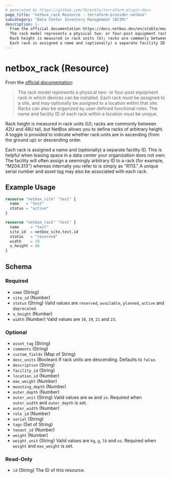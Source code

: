 ```yaml
---
# generated by https://github.com/fbreckle/terraform-plugin-docs
page_title: "netbox_rack Resource - terraform-provider-netbox"
subcategory: "Data Center Inventory Management (DCIM)"
description: |-
  From the official documentation https://docs.netbox.dev/en/stable/models/dcim/rack/:
  The rack model represents a physical two- or four-post equipment rack in which devices can be installed. Each rack must be assigned to a site, and may optionally be assigned to a location within that site. Racks can also be organized by user-defined functional roles. The name and facility ID of each rack within a location must be unique.
  Rack height is measured in rack units (U); racks are commonly between 42U and 48U tall, but NetBox allows you to define racks of arbitrary height. A toggle is provided to indicate whether rack units are in ascending (from the ground up) or descending order.
  Each rack is assigned a name and (optionally) a separate facility ID. This is helpful when leasing space in a data center your organization does not own: The facility will often assign a seemingly arbitrary ID to a rack (for example, "M204.313") whereas internally you refer to is simply as "R113." A unique serial number and asset tag may also be associated with each rack.
---
```


# netbox_rack (Resource)

From the [official documentation](https://docs.netbox.dev/en/stable/models/dcim/rack/):

> The rack model represents a physical two- or four-post equipment rack in which devices can be installed. Each rack must be assigned to a site, and may optionally be assigned to a location within that site. Racks can also be organized by user-defined functional roles. The name and facility ID of each rack within a location must be unique.

Rack height is measured in rack units (U); racks are commonly between 42U and 48U tall, but NetBox allows you to define racks of arbitrary height. A toggle is provided to indicate whether rack units are in ascending (from the ground up) or descending order.

Each rack is assigned a name and (optionally) a separate facility ID. This is helpful when leasing space in a data center your organization does not own: The facility will often assign a seemingly arbitrary ID to a rack (for example, "M204.313") whereas internally you refer to is simply as "R113." A unique serial number and asset tag may also be associated with each rack.

## Example Usage

```terraform
resource "netbox_site" "test" {
  name   = "test"
  status = "active"
}

resource "netbox_rack" "test" {
  name     = "test"
  site_id  = netbox_site.test.id
  status   = "reserved"
  width    = 19
  u_height = 48
}
```

<!-- schema generated by tfplugindocs -->
## Schema

### Required

- `name` (String)
- `site_id` (Number)
- `status` (String) Valid values are `reserved`, `available`, `planned`, `active` and `deprecated`.
- `u_height` (Number)
- `width` (Number) Valid values are `10`, `19`, `21` and `23`.

### Optional

- `asset_tag` (String)
- `comments` (String)
- `custom_fields` (Map of String)
- `desc_units` (Boolean) If rack units are descending. Defaults to `false`.
- `description` (String)
- `facility_id` (String)
- `location_id` (Number)
- `max_weight` (Number)
- `mounting_depth` (Number)
- `outer_depth` (Number)
- `outer_unit` (String) Valid values are `mm` and `in`. Required when `outer_width` and `outer_depth` is set.
- `outer_width` (Number)
- `role_id` (Number)
- `serial` (String)
- `tags` (Set of String)
- `tenant_id` (Number)
- `weight` (Number)
- `weight_unit` (String) Valid values are `kg`, `g`, `lb` and `oz`. Required when `weight` and `max_weight` is set.

### Read-Only

- `id` (String) The ID of this resource.


